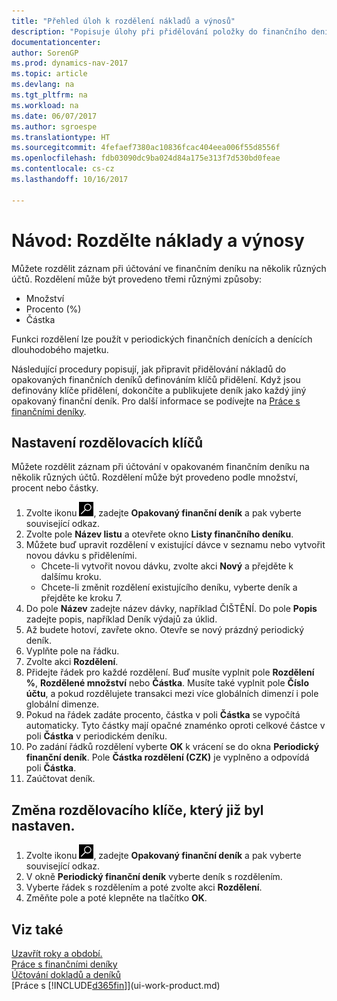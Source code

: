 ```yaml
---
title: "Přehled úloh k rozdělení nákladů a výnosů"
description: "Popisuje úlohy při přidělování položky do finančního deníku několika účtům při účtování deníku."
documentationcenter: 
author: SorenGP
ms.prod: dynamics-nav-2017
ms.topic: article
ms.devlang: na
ms.tgt_pltfrm: na
ms.workload: na
ms.date: 06/07/2017
ms.author: sgroespe
ms.translationtype: HT
ms.sourcegitcommit: 4fefaef7380ac10836fcac404eea006f55d8556f
ms.openlocfilehash: fdb03090dc9ba024d84a175e313f7d530bd0feae
ms.contentlocale: cs-cz
ms.lasthandoff: 10/16/2017

---
```

# <a name="how-to-allocate-costs-and-income"></a>Návod: Rozdělte náklady a výnosy
Můžete rozdělit záznam při účtování ve finančním deníku na několik různých účtů. Rozdělení může být provedeno třemi různými způsoby:

* Množství
* Procento (%)
* Částka

Funkci rozdělení lze použít v periodických finančních denících a denících dlouhodobého majetku.
<!--You can also distribute the cost or revenue of a line to an intercompany partner when you post a sales or purchase document. When you post the document, a line will be posted in your general journal, and a corresponding line will be created in the intercompany outbox.-->

Následující procedury popisují, jak připravit přidělování nákladů do opakovaných finančních deníků definováním klíčů přidělení. Když jsou definovány klíče přidělení, dokončíte a publikujete deník jako každý jiný opakovaný finanční deník. Pro další informace se podívejte na [Práce s finančními deníky](ui-work-general-journals.md).

## <a name="to-set-up-allocation-keys"></a>Nastavení rozdělovacích klíčů
Můžete rozdělit záznam při účtování v opakovaném finančním deníku na několik různých účtů. Rozdělení může být provedeno podle množství, procent nebo částky.
1. Zvolte ikonu ![Vyhledat stránku nebo sestavu](media/ui-search/search_small.png "Ikona Vyhledat stránku nebo sestavu"), zadejte **Opakovaný finanční deník** a pak vyberte související odkaz.
2. Zvolte pole **Název listu** a otevřete okno **Listy finančního deníku**.
3. Můžete buď upravit rozdělení v existující dávce v seznamu nebo vytvořit novou dávku s přiděleními.
   * Chcete-li vytvořit novou dávku, zvolte akci **Nový** a přejděte k dalšímu kroku.
   * Chcete-li změnit rozdělení existujícího deníku, vyberte deník a přejděte ke kroku 7.    
4. Do pole **Název** zadejte název dávky, například ČIŠTĚNÍ. Do pole **Popis** zadejte popis, například Deník výdajů za úklid.
5. Až budete hotoví, zavřete okno. Otevře se nový prázdný periodický deník.
6. Vyplňte pole na řádku.
7. Zvolte akci **Rozdělení**.
8. Přidejte řádek pro každé rozdělení. Buď musíte vyplnit pole **Rozdělení %**, **Rozdělené množství** nebo **Částka**. Musíte také vyplnit pole **Číslo účtu**, a pokud rozdělujete transakci mezi více globálních dimenzí i pole globální dimenze.
9. Pokud na řádek zadáte procento, částka v poli **Částka** se vypočítá automaticky. Tyto částky mají opačné znaménko oproti celkové částce v poli **Částka** v periodickém deníku.
10. Po zadání řádků rozdělení vyberte **OK** k vrácení se do okna **Periodický finanční deník**. Pole **Částka rozdělení (CZK)** je vyplněno a odpovídá poli **Částka**.
11. Zaúčtovat deník.

## <a name="to-change-an-allocation-key-that-has-already-been-set-up"></a>Změna rozdělovacího klíče, který již byl nastaven.
1. Zvolte ikonu ![Vyhledat stránku nebo sestavu](media/ui-search/search_small.png "Ikona Vyhledat stránku nebo sestavu"), zadejte **Opakovaný finanční deník** a pak vyberte související odkaz.
2. V okně **Periodický finanční deník** vyberte deník s rozdělením.
3. Vyberte řádek s rozdělením a poté zvolte akci **Rozdělení**.
4. Změňte pole a poté klepněte na tlačítko **OK**.

## <a name="see-also"></a>Viz také
[Uzavřít roky a období.](year-close-years-periods.md)  
[Práce s finančními deníky](ui-work-general-journals.md)    
[Účtování dokladů a deníků](ui-post-documents-journals.md)    
[Práce s [!INCLUDE[d365fin](includes/d365fin_md.md)]](ui-work-product.md)


